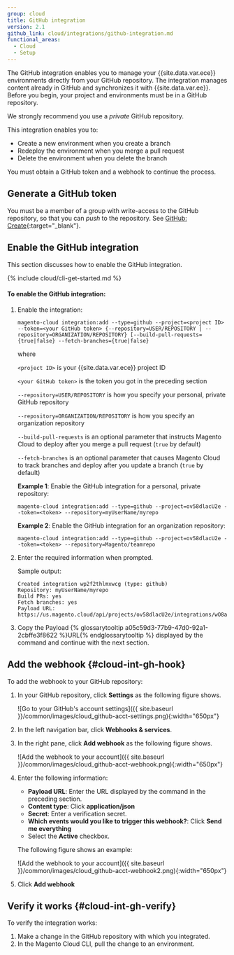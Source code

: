 ```yaml
---
group: cloud
title: GitHub integration
version: 2.1
github_link: cloud/integrations/github-integration.md
functional_areas:
  - Cloud
  - Setup
---
```


The GitHub integration enables you to manage your {{site.data.var.ece}} environments directly from your GitHub repository. The integration manages content already in GitHub and synchronizes it with {{site.data.var.ee}}. Before you begin, your project and environments must be in a GitHub repository.

We strongly recommend you use a *private* GitHub repository.

This integration enables you to:

-  Create a new environment when you create a branch
-  Redeploy the environment when you merge a pull request
-  Delete the environment when you delete the branch

You must obtain a GitHub token and a webhook to continue the process.

## Generate a GitHub token

You must be a member of a group with write-access to the GitHub repository, so that you can _push_ to the repository. See [GitHub: Create](https://help.github.com/articles/creating-a-personal-access-token-for-the-command-line/){:target="\_blank"}.

## Enable the GitHub integration

This section discusses how to enable the GitHub integration.

{% include cloud/cli-get-started.md %}

#### To enable the GitHub integration:

1.	Enable the integration:

		magento-cloud integration:add --type=github --project=<project ID> --token=<your GitHub token> {--repository=USER/REPOSITORY | --repository=ORGANIZATION/REPOSITORY} [--build-pull-requests={true|false} --fetch-branches={true|false}

	where

	`<project ID>` is your {{site.data.var.ece}} project ID

	`<your GitHub token>` is the token you got in the preceding section

	`--repository=USER/REPOSITORY` is how you specify your personal, private GitHub repository

	`--repository=ORGANIZATION/REPOSITORY` is how you specify an organization repository

	`--build-pull-requests` is an optional parameter that instructs Magento Cloud to deploy after you merge a pull request (`true` by default)

	`--fetch-branches` is an optional parameter that causes Magento Cloud to track branches and deploy after you update a branch (`true` by default)

	**Example 1**: Enable the GitHub integration for a personal, private repository:

		magento-cloud integration:add --type=github --project=ov58dlacU2e --token=<token> --repository=myUserName/myrepo

	**Example 2**: Enable the GitHub integration for an organization repository:

		magento-cloud integration:add --type=github --project=ov58dlacU2e --token=<token> --repository=Magento/teamrepo
6.	Enter the required information when prompted.

	Sample output:

		Created integration wp2f2thlmxwcg (type: github)
		Repository: myUserName/myrepo
		Build PRs: yes
		Fetch branches: yes
		Payload URL: https://us.magento.cloud/api/projects/ov58dlacU2e/integrations/wO8a0eoamxwcg/hook

5.	Copy the Payload {% glossarytooltip a05c59d3-77b9-47d0-92a1-2cbffe3f8622 %}URL{% endglossarytooltip %} displayed by the command and continue with the next section.

## Add the webhook {#cloud-int-gh-hook}

To add the webhook to your GitHub repository:

1.	In your GitHub repository, click **Settings** as the following figure shows.

	![Go to your GitHub's account settings]({{ site.baseurl }}/common/images/cloud_github-acct-settings.png){:width="650px"}
2.	In the left navigation bar, click **Webhooks & services**.
3.	In the right pane, click **Add webhook** as the following figure shows.

	![Add the webhook to your account]({{ site.baseurl }}/common/images/cloud_github-acct-webhook.png){:width="650px"}
4.	Enter the following information:

	*	**Payload URL**: Enter the URL displayed by the command in the preceding section.
	*	**Content type**: Click **application/json**
	*	**Secret**: Enter a verification secret.
	*	**Which events would you like to trigger this webhook?**: Click **Send me everything**
	*	Select the **Active** checkbox.

	The following figure shows an example:

	![Add the webhook to your account]({{ site.baseurl }}/common/images/cloud_github-acct-webhook2.png){:width="650px"}
5.	Click **Add webhook**

## Verify it works {#cloud-int-gh-verify}

To verify the integration works:

1.	Make a change in the GitHub repository with which you integrated.
2.	In the Magento Cloud CLI, pull the change to an environment.
